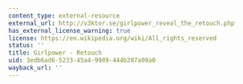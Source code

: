 ```yaml
---
content_type: external-resource
external_url: http://v3ktor.se/girlpower_reveal_the_retouch.php
has_external_license_warning: true
license: https://en.wikipedia.org/wiki/All_rights_reserved
status: ''
title: Girlpower - Retouch
uid: 3edb6ad6-5233-45a4-9989-444b287a09a0
wayback_url: ''
---
```

